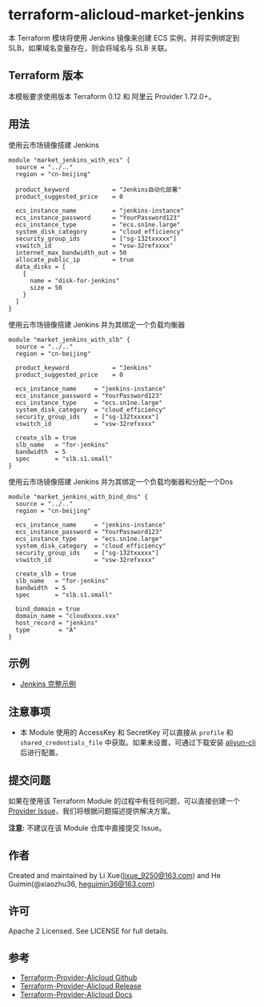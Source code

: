 terraform-alicloud-market-jenkins
=====================================================================

本 Terraform 模块将使用 Jenkins 镜像来创建 ECS 实例，并将实例绑定到 SLB，如果域名变量存在，则会将域名与 SLB 关联。

## Terraform 版本

本模板要求使用版本 Terraform 0.12 和 阿里云 Provider 1.72.0+。

## 用法

使用云市场镜像搭建 Jenkins

```hcl
module "market_jenkins_with_ecs" {
  source = "../.."
  region = "cn-beijing"

  product_keyword            = "Jenkins自动化部署"
  product_suggested_price    = 0
  
  ecs_instance_name          = "jenkins-instance"
  ecs_instance_password      = "YourPassword123"
  ecs_instance_type          = "ecs.sn1ne.large"
  system_disk_category       = "cloud_efficiency"
  security_group_ids         = ["sg-132txxxxx"]
  vswitch_id                 = "vsw-32refxxxx"
  internet_max_bandwidth_out = 50
  allocate_public_ip         = true
  data_disks = [
    {
      name = "disk-for-jenkins"
      size = 50
    }
  ]
}
```

使用云市场镜像搭建 Jenkins 并为其绑定一个负载均衡器

```hcl
module "market_jenkins_with_slb" {
  source = "../.."
  region = "cn-beijing"

  product_keyword            = "Jenkins"
  product_suggested_price    = 0
  
  ecs_instance_name     = "jenkins-instance"
  ecs_instance_password = "YourPassword123"
  ecs_instance_type     = "ecs.sn1ne.large"
  system_disk_category  = "cloud_efficiency"
  security_group_ids    = ["sg-132txxxxx"]
  vswitch_id            = "vsw-32refxxxx"

  create_slb = true
  slb_name   = "for-jenkins"
  bandwidth  = 5
  spec       = "slb.s1.small"
}
```

使用云市场镜像搭建 Jenkins 并为其绑定一个负载均衡器和分配一个Dns

```hcl
module "market_jenkins_with_bind_dns" {
  source = "../.."
  region = "cn-beijing"

  ecs_instance_name     = "jenkins-instance"
  ecs_instance_password = "YourPassword123"
  ecs_instance_type     = "ecs.sn1ne.large"
  system_disk_category  = "cloud_efficiency"
  security_group_ids    = ["sg-132txxxxx"]
  vswitch_id            = "vsw-32refxxxx"

  create_slb = true
  slb_name   = "for-jenkins"
  bandwidth  = 5
  spec       = "slb.s1.small"

  bind_domain = true
  domain_name = "cloudxxxx.xxx"
  host_record = "jenkins"
  type        = "A"
}
```

## 示例

* [Jenkins 完整示例](https://github.com/terraform-alicloud-modules/terraform-alicloud-market-jenkins/tree/master/examples/complete)

## 注意事项

* 本 Module 使用的 AccessKey 和 SecretKey 可以直接从 `profile` 和 `shared_credentials_file` 中获取。如果未设置，可通过下载安装 [aliyun-cli](https://github.com/aliyun/aliyun-cli#installation) 后进行配置。

提交问题
------
如果在使用该 Terraform Module 的过程中有任何问题，可以直接创建一个 [Provider Issue](https://github.com/terraform-providers/terraform-provider-alicloud/issues/new)，我们将根据问题描述提供解决方案。

**注意:** 不建议在该 Module 仓库中直接提交 Issue。

作者
-------
Created and maintained by Li Xue(lixue_9250@163.com) and He Guimin(@xiaozhu36, heguimin36@163.com)

许可
----
Apache 2 Licensed. See LICENSE for full details.

参考
---------
* [Terraform-Provider-Alicloud Github](https://github.com/terraform-providers/terraform-provider-alicloud)
* [Terraform-Provider-Alicloud Release](https://releases.hashicorp.com/terraform-provider-alicloud/)
* [Terraform-Provider-Alicloud Docs](https://www.terraform.io/docs/providers/alicloud/index.html)
